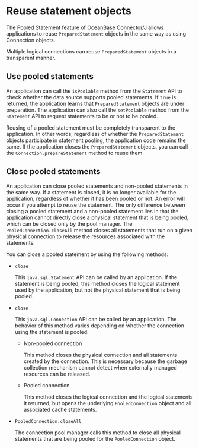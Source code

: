 # Reuse statement objects

The Pooled Statement feature of OceanBase Connector/J allows applications to reuse `PreparedStatement` objects in the same way as using Connection objects.

Multiple logical connections can reuse `PreparedStatement` objects in a transparent manner.

## Use pooled statements

An application can call the `isPoolable` method from the `Statement` API to check whether the data source supports pooled statements. If `true` is returned, the application learns that `PreparedStatement` objects are under preparation. The application can also call the `setPoolable` method from the `Statement` API to request statements to be or not to be pooled.

Reusing of a pooled statement must be completely transparent to the application. In other words, regardless of whether the `PreparedStatement` objects participate in statement pooling, the application code remains the same. If the application closes the `PreparedStatement` objects, you can call the `Connection.prepareStatement` method to reuse them.

## Close pooled statements

An application can close pooled statements and non-pooled statements in the same way. If a statement is closed, it is no longer available for the application, regardless of whether it has been pooled or not. An error will occur if you attempt to reuse the statement. The only difference between closing a pooled statement and a non-pooled statement lies in that the application cannot directly close a physical statement that is being pooled, which can be closed only by the pool manager. The `PooledConnection.closeAll` method closes all statements that run on a given physical connection to release the resources associated with the statements.

You can close a pooled statement by using the following methods:

* `close`

   This `java.sql.Statement` API can be called by an application. If the statement is being pooled, this method closes the logical statement used by the application, but not the physical statement that is being pooled.


* `close`

   This `java.sql.Connection` API can be called by an application. The behavior of this method varies depending on whether the connection using the statement is pooled.
   * Non-pooled connection

      This method closes the physical connection and all statements created by the connection. This is necessary because the garbage collection mechanism cannot detect when externally managed resources can be released.


   * Pooled connection

      This method closes the logical connection and the logical statements it returned, but opens the underlying `PooledConnection` object and all associated cache statements.



* `PooledConnection.closeAll`

   The connection pool manager calls this method to close all physical statements that are being pooled for the `PooledConnection` object.




